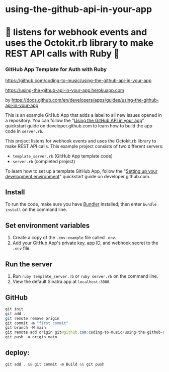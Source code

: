 # using-the-github-api-in-your-app

# 🚀 listens for webhook events and uses the Octokit.rb library to make REST API calls with Ruby 🚀

### GitHub App Template for Auth with Ruby

https://github.com/coding-to-music/using-the-github-api-in-your-app

https://using-the-github-api-in-your-app.herokuapp.com

by https://docs.github.com/en/developers/apps/guides/using-the-github-api-in-your-app

This is an example GitHub App that adds a label to all new issues opened in a repository. You can follow the "[Using the GitHub API in your app](https://developer.github.com/apps/quickstart-guides/using-the-github-api-in-your-app/)" quickstart guide on developer.github.com to learn how to build the app code in `server.rb`.

This project listens for webhook events and uses the Octokit.rb library to make REST API calls. This example project consists of two different servers:

- `template_server.rb` (GitHub App template code)
- `server.rb` (completed project)

To learn how to set up a template GitHub App, follow the "[Setting up your development environment](https://developer.github.com/apps/quickstart-guides/setting-up-your-development-environment/)" quickstart guide on developer.github.com.

## Install

To run the code, make sure you have [Bundler](https://bundler.io/) installed; then enter `bundle install` on the command line.

## Set environment variables

1. Create a copy of the `.env-example` file called `.env`.
2. Add your GitHub App's private key, app ID, and webhook secret to the `.env` file.

## Run the server

1. Run `ruby template_server.rb` or `ruby server.rb` on the command line.
1. View the default Sinatra app at `localhost:3000`.

## GitHub

```java
git init
git add .
git remote remove origin
git commit -m "first commit"
git branch -M main
git remote add origin git@github.com:coding-to-music/using-the-github-api-in-your-app.git
git push -u origin main
```

## deploy:

```java
git add . && git commit -m Build && git push
```
